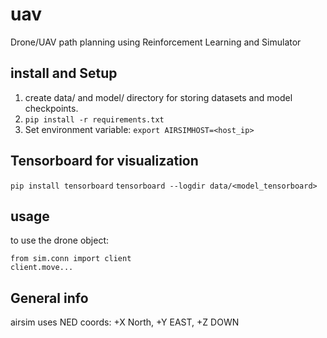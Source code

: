 # uav
Drone/UAV path planning using Reinforcement Learning and Simulator

## install and Setup
1. create data/ and model/ directory for storing datasets and model checkpoints.
2. ```pip install -r requirements.txt```
3. Set environment variable: ```export AIRSIMHOST=<host_ip>```


## Tensorboard for visualization 
```pip install tensorboard```
```tensorboard --logdir data/<model_tensorboard>```

## usage

to use the drone object:
```
from sim.conn import client
client.move...
```
## General info 

airsim uses NED coords:  +X North, +Y EAST, +Z DOWN
